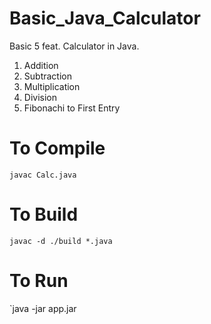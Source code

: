 # Basic_Java_Calculator

Basic 5 feat. Calculator in Java.

1. Addition
2. Subtraction
3. Multiplication
4. Division
5. Fibonachi to First Entry

# To Compile
`javac Calc.java`

# To Build
`javac -d ./build *.java`

# To Run
`java -jar app.jar
